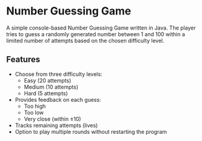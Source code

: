 # Number Guessing Game

A simple console-based Number Guessing Game written in Java. The player tries to guess a randomly generated number between 1 and 100 within a limited number of attempts based on the chosen difficulty level.

## Features

- Choose from three difficulty levels:
  - Easy (20 attempts)
  - Medium (10 attempts)
  - Hard (5 attempts)
- Provides feedback on each guess:
  - Too high
  - Too low
  - Very close (within ±10)
- Tracks remaining attempts (lives)
- Option to play multiple rounds without restarting the program


